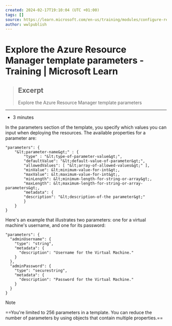 ```yaml
---
created: 2024-02-17T19:10:04 (UTC +01:00)
tags: []
source: https://learn.microsoft.com/en-us/training/modules/configure-resources-arm-templates/4-explore-template-parameters
author: wwlpublish
---
```


# Explore the Azure Resource Manager template parameters - Training | Microsoft Learn

> ## Excerpt
> Explore the Azure Resource Manager template parameters

---
-   3 minutes

In the parameters section of the template, you specify which values you can input when deploying the resources. The available properties for a parameter are:

```
"parameters": {
    "&lt;parameter-name&gt;" : {
        "type" : "&lt;type-of-parameter-value&gt;",
        "defaultValue": "&lt;default-value-of-parameter&gt;",
        "allowedValues": [ "&lt;array-of-allowed-values&gt;" ],
        "minValue": &lt;minimum-value-for-int&gt;,
        "maxValue": &lt;maximum-value-for-int&gt;,
        "minLength": &lt;minimum-length-for-string-or-array&gt;,
        "maxLength": &lt;maximum-length-for-string-or-array-parameters&gt;,
        "metadata": {
        "description": "&lt;description-of-the parameter&gt;"
        }
    }
}
```

Here's an example that illustrates two parameters: one for a virtual machine's username, and one for its password:

```
"parameters": {
  "adminUsername": {
    "type": "string",
    "metadata": {
      "description": "Username for the Virtual Machine."
    }
  },
  "adminPassword": {
    "type": "securestring",
    "metadata": {
      "description": "Password for the Virtual Machine."
    }
  }
}
```

Note

==You're limited to 256 parameters in a template. You can reduce the number of parameters by using objects that contain multiple properties.==


